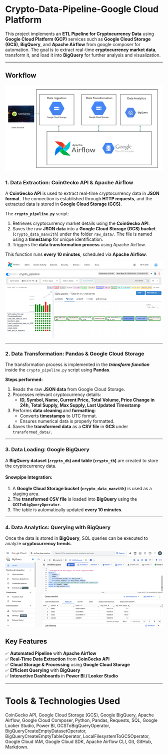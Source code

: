 # **Crypto-Data-Pipeline-Google Cloud Platform**


This project implements an **ETL Pipeline for Cryptocurrency Data** using **Google Cloud Platform (GCP)** services such as **Google Cloud Storage (GCS)**, **BigQuery**, and **Apache Airflow** from google composer for automation. The goal is to extract real-time **cryptocurrency market data**, transform it, and load it into **BigQuery** for further analysis and visualization.

---

## **Workflow** 

![Workflow](imgs/crypto_pipeline.png)

### **1. Data Extraction: CoinGecko API & Apache Airflow**
A **CoinGecko API** is used to extract real-time cryptocurrency data in **JSON format**. The connection is established through **HTTP requests**, and the extracted data is stored in **Google Cloud Storage (GCS)**.

The **`crypto_pipeline.py`** script:
1. Retrieves cryptocurrency market details using the **CoinGecko API**.
2. Saves the raw **JSON data** into a **Google Cloud Storage (GCS) bucket** (`crypto_data_manvith`) under the folder `raw_data/`. The file is named using a **timestamp** for unique identification.
3. Triggers the **data transformation process** using Apache Airflow.

This function runs **every 10 minutes**, scheduled via **Apache Airflow**.

![Airflow DAG](imgs/crypto_dag.png)

---

### **2. Data Transformation: Pandas & Google Cloud Storage**
The transformation process is implemented in the **_transform function_** inside the `crypto_pipeline.py` script using **Pandas**.

**Steps performed:**
1. Reads the raw **JSON data** from Google Cloud Storage.
2. Processes relevant cryptocurrency details:
   - **ID, Symbol, Name, Current Price, Total Volume, Price Change in 24h, Total Supply, Max Supply, Last Updated Timestamp**
3. Performs **data cleaning** and **formatting**:
   - Converts **timestamps** to UTC format.
   - Ensures numerical data is properly formatted.
4. Saves the **transformed data** as a **CSV file** in **GCS** under `transformed_data/`.

---

### **3. Data Loading: Google BigQuery**
A **BigQuery dataset (`crypto_db`) and table (`crypto_tb`)** are created to store the cryptocurrency data.

#### **Snowpipe Integration:**
1. A **Google Cloud Storage bucket (`crypto_data_manvith`)** is used as a staging area.
2. The **transformed CSV file** is loaded into **BigQuery** using the **`GCSToBigQueryOperator`**.
3. The table is automatically updated **every 10 minutes**.

---

### **4. Data Analytics: Querying with BigQuery**
Once the data is stored in **BigQuery**, SQL queries can be executed to analyze **cryptocurrency trends**.

![Query](imgs/BigQuerysql.png)

## **Key Features**
✅ **Automated Pipeline** with **Apache Airflow**  
✅ **Real-Time Data Extraction** from **CoinGecko API**  
✅ **Cloud Storage & Processing** using **Google Cloud Storage**  
✅ **Efficient Querying** with **BigQuery**  
✅ **Interactive Dashboards** in **Power BI / Looker Studio**  

---

# **Tools & Technologies Used**

CoinGecko API, Google Cloud Storage (GCS), Google BigQuery, Apache Airflow, Google Cloud Composer, Python, Pandas, Requests, SQL, Google Looker Studio, Power BI, GCSToBigQueryOperator, BigQueryCreateEmptyDatasetOperator, BigQueryCreateEmptyTableOperator, LocalFilesystemToGCSOperator, Google Cloud IAM, Google Cloud SDK, Apache Airflow CLI, Git, GitHub, Markdown.

